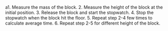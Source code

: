 a1. Measure the mass of the block.
2. Measure the height of the block at the initial position.
3. Release the block and start the stopwatch.
4. Stop the stopwatch when the block hit the floor.
5. Repeat step 2-4 few times to calculate average time.
6. Repeat step 2-5 for different height of the block.